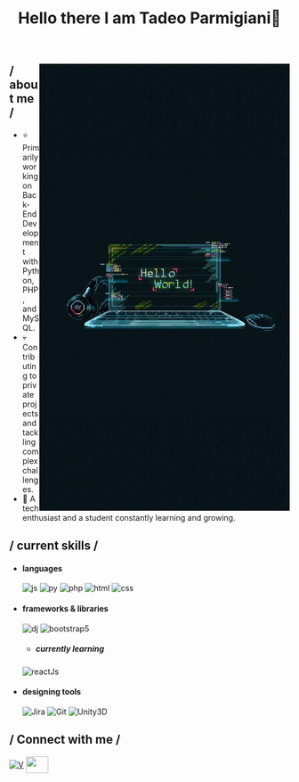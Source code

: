 <h1 align="center"> Hello there I am Tadeo Parmigiani👋  </h1>
 </br>



<div>

 <img align="right" width="450" alt="Shimarin" src="Wallpaler arayana.jpeg"/> 

<h2> / about me /</h2>
  
- ⭐ Primarily working on Back-End Development with Python, PHP, and MySQL.
- 💀 Contributing to private projects and tackling complex challenges.
- 👾 A tech enthusiast and a student constantly learning and growing.
  
<h2> / current skills / </h2>
  
- <h4> languages </h4>
  <img src = "https://img.shields.io/badge/JavaScript-323330?style=for-the-badge&logo=javascript&logoColor=F7DF1E" alt = "js" />
  <img src = "https://img.shields.io/badge/Python-06418a?style=for-the-badge&logo=python&logoColor=white" alt = "py" />
  <img src = "https://img.shields.io/badge/Php-464a9e?style=for-the-badge&logo=php&logoColor=white" alt = "php" />
  <img src = "https://img.shields.io/badge/HTML5-E34F26?style=for-the-badge&logo=html5&logoColor=white" alt = "html" />
  <img src = "https://img.shields.io/badge/CSS3-1572B6?style=for-the-badge&logo=css3&logoColor=white" alt = "css" />
  
- <h4> frameworks & libraries </h4>
  <img src = "https://img.shields.io/badge/Django-%2320232a.svg?style=for-the-badge&logo=django&logoColor=%2361DAFB" alt = "dj" />
  <img src = "https://img.shields.io/badge/bootstrap-%23563D7C.svg?style=for-the-badge&logo=bootstrap&logoColor=white" alt = "bootstrap5" />

   - <h5> currently learning </h5>
    <img src = "https://img.shields.io/badge/react_js-%2320232a.svg?style=for-the-badge&logo=react&logoColor=%2361DAFB" alt = "reactJs" />

  
- <h4> designing tools </h4>
  <img src = "https://img.shields.io/badge/Jira-%2331A8FF.svg?style=for-the-badge&logo=jira&logoColor=white" alt="Jira" />
  <img src = "https://img.shields.io/badge/Git-%23F05033.svg?style=for-the-badge&logo=git&logoColor=white" alt="Git" />
  <img src = "https://img.shields.io/badge/Unity-%23000000.svg?style=for-the-badge&logo=unity&logoColor=white" alt="Unity3D" />

 <h2> / Connect with me / </h2>
<p align="">
  <a href="https://www.linkedin.com/in/tadeoparmigiani/" target="blank"><img align="center"
      src="https://raw.githubusercontent.com/rahuldkjain/github-profile-readme-generator/master/src/images/icons/Social/linked-in-alt.svg"
      alt="V" height="30" width="40" /></a>
  <a href="https://www.instagram.com/tadeparmigiani/" target="blank"><img align="center"
      src="https://raw.githubusercontent.com/rahuldkjain/github-profile-readme-generator/master/src/images/icons/Social/instagram.svg"
      alt="" height="30" width="40" /></a>
</p>

  
  </br></br>
  
  </div>
